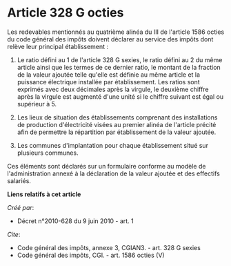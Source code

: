 # Article 328 G octies

Les redevables mentionnés au quatrième alinéa du III de l'article 1586 octies du code général des impôts doivent déclarer au
service des impôts dont relève leur principal établissement :

1. Le ratio défini au 1 de l'article 328 G sexies, le ratio défini au 2 du même article ainsi que les termes de ce dernier
ratio, le montant de la fraction de la valeur ajoutée telle qu'elle est définie au même article et la puissance électrique
installée par établissement. Les ratios sont exprimés avec deux décimales après la virgule, le deuxième chiffre après la
virgule est augmenté d'une unité si le chiffre suivant est égal ou supérieur à 5.

2. Les lieux de situation des établissements comprenant des installations de production d'électricité visées au premier
alinéa de l'article précité afin de permettre la répartition par établissement de la valeur ajoutée.

3. Les communes d'implantation pour chaque établissement situé sur plusieurs communes.

Ces éléments sont déclarés sur un formulaire conforme au modèle de l'administration annexé à la déclaration de la valeur
ajoutée et des effectifs salariés.

**Liens relatifs à cet article**

_Créé par_:

  - Décret n°2010-628 du 9 juin 2010 - art. 1

_Cite_:

  - Code général des impôts, annexe 3, CGIAN3. - art. 328 G sexies
  - Code général des impôts, CGI. - art. 1586 octies (V)
